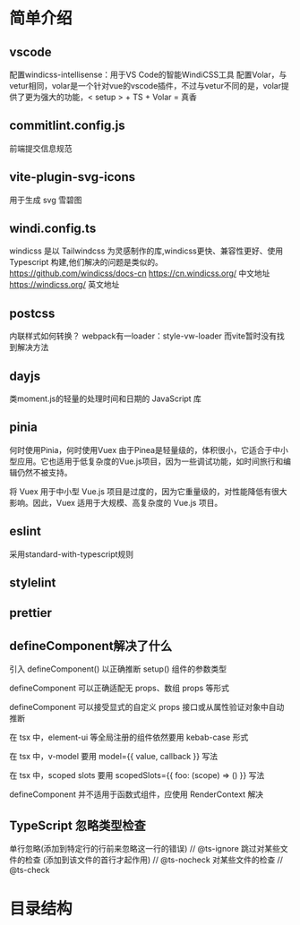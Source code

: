 # 简单介绍

## vscode
配置windicss-intellisense：用于VS Code的智能WindiCSS工具
配置Volar，与vetur相同，volar是一个针对vue的vscode插件，不过与vetur不同的是，volar提供了更为强大的功能，< setup > + TS + Volar = 真香
## commitlint.config.js
前端提交信息规范
## vite-plugin-svg-icons
用于生成 svg 雪碧图
## windi.config.ts
windicss 是以 Tailwindcss 为灵感制作的库,windicss更快、兼容性更好、使用 Typescript 构建,他们解决的问题是类似的。
https://github.com/windicss/docs-cn
https://cn.windicss.org/ 中文地址
https://windicss.org/ 英文地址
## postcss
内联样式如何转换？
webpack有一loader：style-vw-loader
而vite暂时没有找到解决方法
## dayjs
类moment.js的轻量的处理时间和日期的 JavaScript 库
## pinia
何时使用Pinia，何时使用Vuex
由于Pinea是轻量级的，体积很小，它适合于中小型应用。它也适用于低复杂度的Vue.js项目，因为一些调试功能，如时间旅行和编辑仍然不被支持。

将 Vuex 用于中小型 Vue.js 项目是过度的，因为它重量级的，对性能降低有很大影响。因此，Vuex 适用于大规模、高复杂度的 Vue.js 项目。
## eslint
采用standard-with-typescript规则
## stylelint
## prettier 
## defineComponent解决了什么
引入 defineComponent() 以正确推断 setup() 组件的参数类型

defineComponent 可以正确适配无 props、数组 props 等形式

defineComponent 可以接受显式的自定义 props 接口或从属性验证对象中自动推断

在 tsx 中，element-ui 等全局注册的组件依然要用 kebab-case 形式

在 tsx 中，v-model 要用 model={{ value, callback }} 写法

在 tsx 中，scoped slots 要用 scopedSlots={{ foo: (scope) => (<Bar/>) }} 写法

defineComponent 并不适用于函数式组件，应使用 RenderContext<interface> 解决
## TypeScript 忽略类型检查
单行忽略(添加到特定行的行前来忽略这一行的错误) // @ts-ignore
跳过对某些文件的检查 (添加到该文件的首行才起作用) // @ts-nocheck
对某些文件的检查 // @ts-check
# 目录结构
